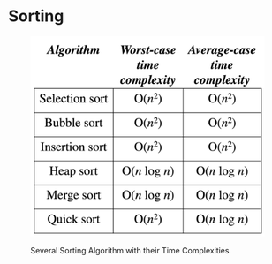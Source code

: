 # Sorting

<figure><img src="../../.gitbook/assets/image (194).png" alt=""><figcaption><p>Several Sorting Algorithm with their Time Complexities</p></figcaption></figure>
